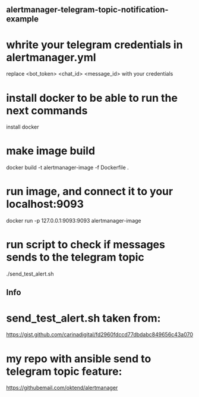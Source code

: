 ## alertmanager-telegram-topic-notification-example

# whrite your telegram credentials in alertmanager.yml
replace <bot_token> <chat_id> <message_id> with your credentials

# install docker to be able to run the next commands
install docker

# make image build
docker build -t alertmanager-image -f Dockerfile .

# run image, and connect it to your localhost:9093
docker run -p 127.0.0.1:9093:9093 alertmanager-image

# run script to check if messages sends to the telegram topic
./send_test_alert.sh 

## Info
# send_test_alert.sh taken from: 
https://gist.github.com/carinadigital/fd2960fdccd77dbdabc849656c43a070

# my repo with ansible send to telegram topic feature:
https://githubemail.com/oktend/alertmanager